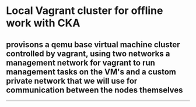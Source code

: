 # Local Vagrant cluster for offline work with CKA

## provisons a qemu base virtual machine cluster controlled by vagrant, using two networks a management network for vagrant to run management tasks on the VM's and a custom private network that we will use for communication between the nodes themselves

---

